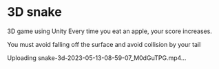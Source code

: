 # 3D snake
3D game using Unity 
Every time you eat an apple, your score increases.

 You must avoid falling off the surface and avoid collision by your tail



Uploading snake-3d-2023-05-13-08-59-07_M0dGuTPG.mp4…

